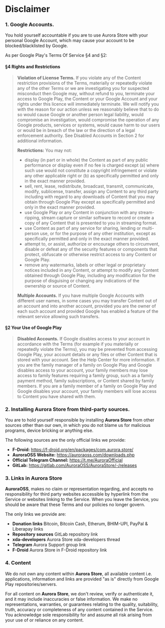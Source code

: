 # Disclaimer

### 1. Google Accounts.

You hold yourself accountable if you are to use Aurora Store with your personal Google Account, which may cause your account to be blocked/blacklisted by Google.

As per Google Play's Terms Of Service §4 and §2:

#### §4 Rights and Restrictions

> **Violation of License Terms.** If you violate any of the Content restriction provisions of the Terms, materially or repeatedly violate any of the other Terms or we are investigating you for suspected misconduct then Google may, without refund to you, terminate your access to Google Play, the Content or your Google Account and your rights under this licence will immediately terminate. We will notify you with the reason for our action unless we reasonably believe that to do so would cause Google or another person legal liability, would compromise an investigation, would compromise the operation of any Google products, services or systems, would cause harm to our users or would be in breach of the law or the direction of a legal enforcement authority. See Disabled Accounts in Section 2 for additional information.
>
> **Restrictions:** You may not:
>
> - display (in part or in whole) the Content as part of any public performance or display even if no fee is charged except (a) where such use would not constitute a copyright infringement or violate any other applicable right or (b) as specifically permitted and only in the exact manner provided.
> - sell, rent, lease, redistribute, broadcast, transmit, communicate, modify, sublicense, transfer, assign any Content to any third party including with regard to any downloads of Content that you may obtain through Google Play except as specifically permitted and only in the exact manner provided.
> - use Google Play or any Content in conjunction with any stream-ripping, stream capture or similar software to record or create a copy of any Content that is presented to you in streaming format.
> - use Content as part of any service for sharing, lending or multi-person use, or for the purpose of any other institution, except as specifically permitted and only in the exact manner provided.
> - attempt to, or assist, authorize or encourage others to circumvent, disable or defeat any of the security features or components that protect, obfuscate or otherwise restrict access to any Content or Google Play.
> - remove any watermarks, labels or other legal or proprietary notices included in any Content, or attempt to modify any Content obtained through Google Play, including any modification for the purpose of disguising or changing any indications of the ownership or source of Content.
>
> **Multiple Accounts.** If you have multiple Google Accounts with different user names, in some cases you may transfer Content out of an account and into another account, provided you are the owner of each such account and provided Google has enabled a feature of the relevant service allowing such transfers.

#### §2 Your Use of Google Play

> **Disabled Accounts.** If Google disables access to your account in accordance with the Terms (for example if you materially or repeatedly violate the Terms), you may be prevented from accessing Google Play, your account details or any files or other Content that is stored with your account. See the Help Center for more information. If you are the family manager of a family on Google Play and Google disables access to your account, your family members may lose access to family features requiring a family group, such as a family payment method, family subscriptions, or Content shared by family members. If you are a family member of a family on Google Play and Google disables your account, your family members will lose access to Content you have shared with them.

### 2. Installing **Aurora Store** from third-party sources.

You are to hold yourself responsible by installing **Aurora Store** from other sources other than our own, in which you do not blame us for malicious programs, device bricking or anything else.

The following sources are the only official links we provide:

- **F-Droid:** https://f-droid.org/en/packages/com.aurora.store/
- **AuroraOSS Website:** https://auroraoss.com/downloads.php
- **Official Telegram Channel:** https://t.me/AuroraOfficial
- **GitLab:** https://gitlab.com/AuroraOSS/AuroraStore/-/releases

### 3. Links in Aurora Store

**AuroraOSS**, makes no claim or representation regarding, and accepts no responsibility for third party websites accessible by hyperlink from the Service or websites linking to the Service. When you leave the Service, you should be aware that these Terms and our policies no longer govern.

The only links we provide are:

- **Donation links** Bitcoin, Bitcoin Cash, Etherum, BHIM-UPI, PayPal & Liberapay links
- **Repository sources** GitLab repository link
- **xda-developers** Aurora Store xda-developers thread
- **Telegram** Aurora Support group link
- **F-Droid** Aurora Store in F-Droid repository link

### 4. Content

We do not own any content within **Aurora Store**, all available content i.e. applications, information and links are provided "as is" directly from Google Play repositories/servers.

For all content on **Aurora Store**, we don't review, verify or authenticate it, and it may include inaccuracies or false information. We make no representations, warranties, or guarantees relating to the quality, suitability, truth, accuracy or completeness of any content contained in the Service. You acknowledge sole responsibility for and assume all risk arising from your use of or reliance on any content.
